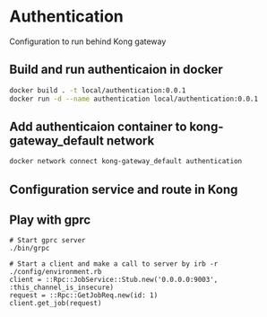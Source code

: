 # Authentication

Configuration to run behind Kong gateway

## Build and run authenticaion in docker

```bash
docker build . -t local/authentication:0.0.1
docker run -d --name authentication local/authentication:0.0.1
```

## Add authenticaion container to kong-gateway_default network

```bash
docker network connect kong-gateway_default authentication
```

## Configuration service and route in Kong


## Play with gprc

```
# Start gprc server
./bin/grpc

# Start a client and make a call to server by irb -r ./config/environment.rb
client = ::Rpc::JobService::Stub.new('0.0.0.0:9003', :this_channel_is_insecure)
request = ::Rpc::GetJobReq.new(id: 1)
client.get_job(request)
```
